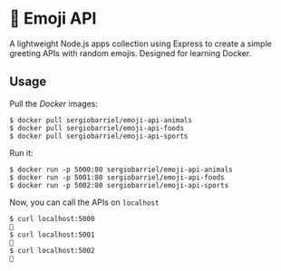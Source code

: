# 🐖 Emoji API

A lightweight Node.js apps collection using Express to create a simple greeting APIs with random emojis. Designed for learning Docker.

## Usage

Pull the *Docker* images:

```shell
$ docker pull sergiobarriel/emoji-api-animals
$ docker pull sergiobarriel/emoji-api-foods
$ docker pull sergiobarriel/emoji-api-sports
```

Run it:

```shell
$ docker run -p 5000:80 sergiobarriel/emoji-api-animals
$ docker run -p 5001:80 sergiobarriel/emoji-api-foods
$ docker run -p 5002:80 sergiobarriel/emoji-api-sports
```

Now, you can call the APIs on `localhost`

```shell
$ curl localhost:5000
🐖
$ curl localhost:5001
🍔
$ curl localhost:5002
🏈
```
